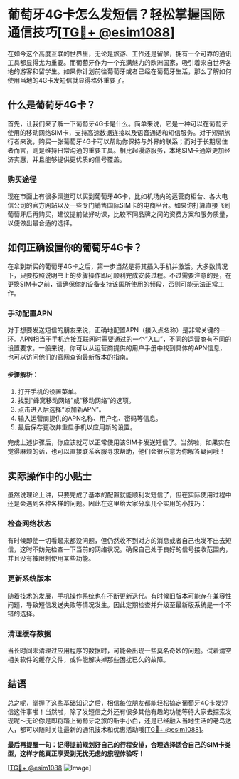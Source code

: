 # 葡萄牙4G卡怎么发短信？轻松掌握国际通信技巧[[TG💪+ @esim1088](https://t.me/s/esim1088)]

在如今这个高度互联的世界里，无论是旅游、工作还是留学，拥有一个可靠的通讯工具都显得尤为重要。而葡萄牙作为一个充满魅力的欧洲国家，吸引着来自世界各地的游客和留学生。如果你计划前往葡萄牙或者已经在葡萄牙生活，那么了解如何使用当地的4G卡发短信就显得格外重要了。

## 什么是葡萄牙4G卡？

首先，让我们来了解一下葡萄牙4G卡是什么。简单来说，它是一种可以在葡萄牙使用的移动网络SIM卡，支持高速数据连接以及语音通话和短信服务。对于短期旅行者来说，购买一张葡萄牙4G卡可以帮助你保持与外界的联系；而对于长期居住者而言，则是维持日常沟通的重要工具。相比起漫游服务，本地SIM卡通常更加经济实惠，并且能够提供更优质的信号覆盖。

### 购买途径

现在市面上有很多渠道可以买到葡萄牙4G卡，比如机场内的运营商柜台、各大电信公司的官方网站以及一些专门销售国际SIM卡的电商平台。如果你打算直接飞到葡萄牙后再购买，建议提前做好功课，比较不同品牌之间的资费方案和服务质量，以便做出最合适的选择。

## 如何正确设置你的葡萄牙4G卡？

在拿到新买的葡萄牙4G卡之后，第一步当然是将其插入手机并激活。大多数情况下，只要按照说明书上的步骤操作即可顺利完成安装过程。不过需要注意的是，在更换SIM卡之前，请确保你的设备支持该国所使用的频段，否则可能无法正常工作。

### 手动配置APN

对于想要发送短信的朋友来说，正确地配置APN（接入点名称）是非常关键的一环。APN相当于手机连接互联网时需要通过的一个“入口”，不同的运营商有不同的设置要求。一般来说，你可以从运营商提供的用户手册中找到具体的APN信息，也可以访问他们的官网查询最新版本的指南。

#### 步骤解析：
1. 打开手机的设置菜单。
2. 找到“蜂窝移动网络”或“移动网络”的选项。
3. 点击进入后选择“添加新APN”。
4. 输入运营商提供的APN名称、用户名、密码等信息。
5. 最后保存更改并重启手机以应用新的设置。

完成上述步骤后，你应该就可以正常使用该SIM卡发送短信了。当然啦，如果实在觉得麻烦的话，也可以直接联系客服寻求帮助，他们会很乐意为你解答疑问哦！

## 实际操作中的小贴士

虽然说理论上讲，只要完成了基本的配置就能顺利发短信了，但在实际使用过程中还是会遇到各种各样的问题。因此在这里给大家分享几个实用的小技巧：

### 检查网络状态

有时候即使一切看起来都没问题，但仍然收不到对方的消息或者自己也发不出去短信，这时不妨先检查一下当前的网络状况。确保自己处于良好的信号接收范围内，并且没有被限制使用某些功能。

### 更新系统版本

随着技术的发展，手机操作系统也在不断更新迭代。有时候旧版本可能存在兼容性问题，导致短信发送失败等情况发生。因此定期检查并升级至最新版系统是一个不错的选择。

### 清理缓存数据

当长时间未清理过应用程序的数据时，可能会出现一些莫名奇妙的问题。试着清空相关软件的缓存文件，或许能解决掉那些困扰已久的故障。

## 结语

总之呢，掌握了这些基础知识之后，相信每位朋友都能轻松搞定葡萄牙4G卡发短信这件事啦！当然啦，除了发短信之外还有很多其他有趣的功能等待大家去探索发现呢～无论你是即将踏上葡萄牙之旅的新手小白，还是已经融入当地生活的老鸟达人，都可以随时关注最新的通讯技术和优惠活动哦[[TG💪+ @esim1088](https://t.me/s/esim1088)]。

**最后再提醒一句：记得提前规划好自己的行程安排，合理选择适合自己的SIM卡类型，这样才能真正享受到无忧无虑的旅程体验呀！**

[[TG💪+ @esim1088](https://t.me/s/esim1088) ![Image](https://i.postimg.cc/4NQfJmqS/Snipaste-2025-05-13-00-14-12.png)]